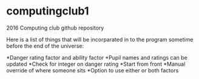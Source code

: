 # computingclub1
2016 Computing club github repository

Here is a list of things that will be incorparated in to the program sometime before the end of the universe:

*Danger rating factor and ability factor
*Pupil names and ratings can be updated
*Check for integer on danger rating
*Start from front
*Manual override of where someone sits
*Option to use either or both factors
